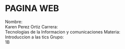 # PAGINA WEB 

Nombre: <br> Karen Perez Ortiz 
Carrera: <br> Tecnologias de la Informacion y comunicaciones
Materia:  <br> Introduccion a las tics 
Grupo:  <br> 1B